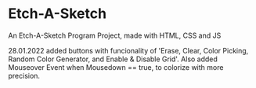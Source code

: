 # Etch-A-Sketch
An Etch-A-Sketch Program Project, made with HTML, CSS and JS


28.01.2022
  added buttons with funcionality of 'Erase, Clear, Color Picking, Random Color Generator, and Enable & Disable Grid'. 
  Also added Mouseover Event when Mousedown == true, to colorize with more precision.

